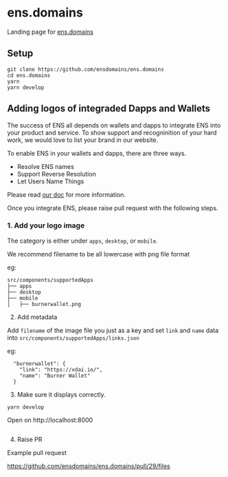 # ens.domains

Landing page for [ens.domains](https://ens.domains)


## Setup

```
git clone https://github.com/ensdomains/ens.domains
cd ens.domains
yarn
yarn develop
```

## Adding logos of integraded Dapps and Wallets

The success of ENS all depends on wallets and dapps to integrate ENS into your product and service.
To show support and recogninition of your hard work, we would love to list your brand in our website.

To enable ENS in your wallets and dapps, there are three ways.

- Resolve ENS names
- Support Reverse Resolution
- Let Users Name Things

Please read [our doc](https://docs.ens.domains/dapp-developer-guide/ens-enabling-your-dapp) for more information.

Once you integrate ENS, please raise pull request with the following steps.

### 1. Add your logo image

The category is either under `apps`, `desktop`, or `mobile`.

We recommend filename to be all lowercase with png file format

eg:
```
src/components/supportedApps
├── apps
├── desktop
├── mobile
│   ├── burnerwallet.png
```

2. Add metadata

Add `filename` of the image file you just as a key and set `link` and `name` data into `src/components/supportedApps/links.json`

eg:
```
  "burnerwallet": {
    "link": "https://xdai.io/",
    "name": "Burner Wallet"
  }
```

3. Make sure it displays correctly.

```
yarn develop
```

Open on http://localhost:8000

![]()

4. Raise PR

Example pull request

https://github.com/ensdomains/ens.domains/pull/29/files

